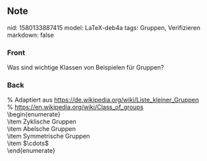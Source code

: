 ## Note
nid: 1580133887415
model: LaTeX-deb4a
tags: Gruppen, Verifizieren
markdown: false

### Front
Was sind wichtige Klassen von Beispielen für Gruppen?

### Back
<div>% Adaptiert aus <a href="https://de.wikipedia.org/wiki/Liste_kleiner_Gruppen">https://de.wikipedia.org/wiki/Liste_kleiner_Gruppen</a></div><div>% <a href="https://en.wikipedia.org/wiki/Class_of_groups">https://en.wikipedia.org/wiki/Class_of_groups</a></div><div>
</div>\begin{enumerate}<div>\item Zyklische Gruppen</div><div>\item Abelsche Gruppen</div><div>\item Symmetrische Gruppen</div><div>\item $\cdots$</div><div>\end{enumerate}</div>
